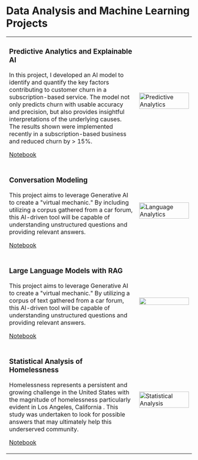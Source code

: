 <h1>Data Analysis and Machine Learning Projects</h1>
<table>
  <tr>
    <td style="width: 70%;">
      <h3>Predictive Analytics and Explainable AI</h3>
      <p>In this project, I developed an AI model to identify and quantify the key factors contributing to customer churn in a subscription-based service. The model not only predicts churn with usable accuracy and precision, but also provides insightful interpretations of the underlying causes. The results shown were implemented recently in a subscription-based business and reduced churn by > 15%.</p>
      <p><a href="https://github.com/davidelgas/DataSciencePortfolio/blob/main/Inference_Models/predictive_modeling_with_scikit_learn.ipynb">Notebook</a></p>
    </td>
    <td style="width: 30%;">
      <img src="https://davidelgas.github.io/images/shapley.png" alt="Predictive Analytics" width="100%" />
    </td>
  </tr>
  <tr>
    <td style="width: 70%;">
      <h3>Conversation Modeling</h3>
      <p>This project aims to leverage Generative AI to create a "virtual mechanic." By including utilizing a corpus gathered from a car forum, this AI-driven tool will be capable of understanding unstructured questions and providing relevant answers.</p>
      <p><a href="https://github.com/davidelgas/DataSciencePortfolio/blob/main/Inference_Models/predictive_modeling_with_scikit_learn.ipynb">Notebook</a></p>
    </td>
    <td style="width: 30%;">
      <img src="https://davidelgas.github.io/images/LDA.png" alt="Language Analytics" width="100%" />
    </td>
  </tr>
  <tr>
    <td style="width: 70%;">
      <h3>Large Language Models with RAG</h3>
      <p>This project aims to leverage Generative AI to create a "virtual mechanic." By utilizing a corpus of text gathered from a car forum, this AI-driven tool will be capable of understanding unstructured questions and providing relevant answers. </p>
      <p><a href="https://github.com/davidelgas/DataSciencePortfolio/blob/main/Inference_Models/predictive_modeling_with_scikit_learn.ipynb">Notebook</a></p>
    </td>
    <td style="width: 30%;">
      <img src="https://davidelgas.github.io/images/TSNE.png" width="100%" />
    </td>
  </tr>
  <tr>
    <td style="width: 70%;">
      <h3>Statistical Analysis of Homelessness</h3>
      <p>Homelessness represents a persistent and growing challenge in the United States  with the magnitude of homelessness particularly evident in Los Angeles, California .  This study was undertaken to look for possible answers that may ultimately help this underserved community.</p>
      <p><a href="https://github.com/davidelgas/DataSciencePortfolio/blob/main/Inference_Models/predictive_modeling_with_scikit_learn.ipynb">Notebook</a></p>
    </td>
    <td style="width: 30%;">
      <img src="https://davidelgas.github.io/images/BoxWhiskers.png" alt="Statistical Analysis" width="100%" />
    </td>
  </tr>
</table>
